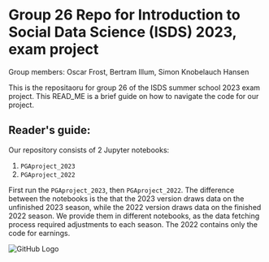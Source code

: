 # Group 26 Repo for Introduction to Social Data Science (ISDS) 2023, exam project 

Group members: Oscar Frost, Bertram Illum, Simon Knobelauch Hansen 

This is the repositaoru for group 26 of the ISDS summer school 2023 exam project. This READ_ME is a brief guide on how to navigate the code for our project. 

## Reader's guide: 
Our repository consists of 2 Jupyter notebooks:

1. `PGAproject_2023`
2. `PGAproject_2022`

First run the `PGAproject_2023`, then `PGAproject_2022`. The difference between the notebooks is the that the 2023 version draws data on the unfinished 2023 season, while the 2022 version draws data on the finished 2022 season. We provide them in different notebooks, as the data fetching process required adjustments to each season. The 2022 contains only the code for earnings. 

![GitHub Logo](https://github.com/username/repository/raw/main/images/image.png)

